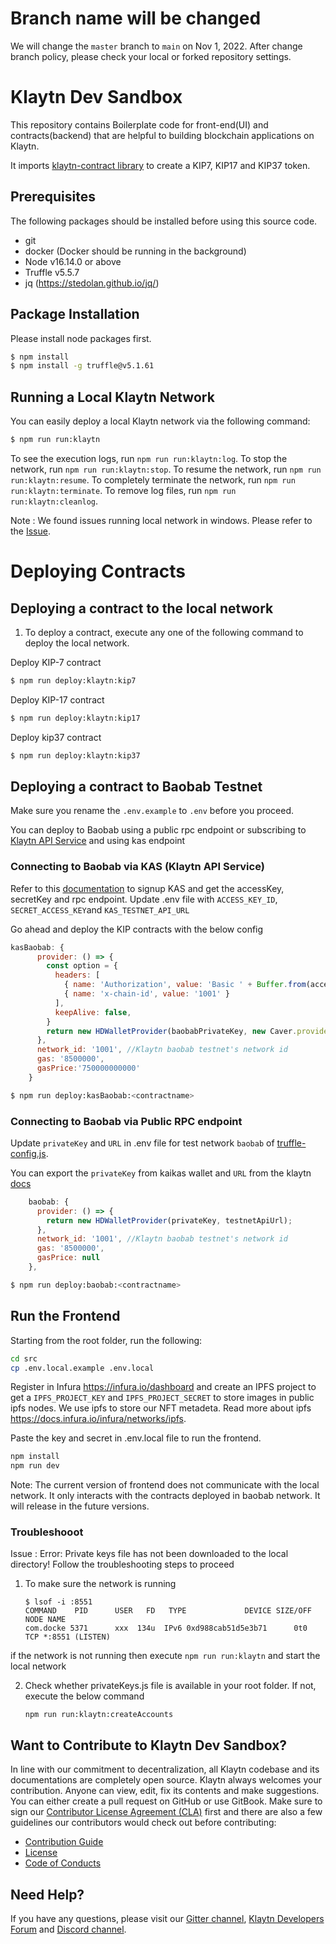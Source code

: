 # Branch name will be changed

We will change the `master` branch to `main` on Nov 1, 2022. 
After change branch policy, please check your local or forked repository settings.

# Klaytn Dev Sandbox

This repository contains Boilerplate code for front-end(UI) and contracts(backend) that are helpful to building blockchain applications on Klaytn.

It imports [klaytn-contract library](https://github.com/klaytn/klaytn-contracts/tree/master/contracts) to create a KIP7, KIP17 and KIP37 token. 

## Prerequisites

The following packages should be installed before using this source code.

- git
- docker (Docker should be running in the background)
- Node v16.14.0 or above
- Truffle v5.5.7
- jq (https://stedolan.github.io/jq/)

## Package Installation

Please install node packages first.

```bash
$ npm install
$ npm install -g truffle@v5.1.61
```

## Running a Local Klaytn Network

You can easily deploy a local Klaytn network via the following command:

```bash
$ npm run run:klaytn
```

To see the execution logs, run `npm run run:klaytn:log`.
To stop the network, run `npm run run:klaytn:stop`.
To resume the network, run `npm run run:klaytn:resume`.
To completely terminate the network, run `npm run run:klaytn:terminate`.
To remove log files, run `npm run run:klaytn:cleanlog`.

Note : We found issues running local network in windows. Please refer to the [Issue](https://github.com/klaytn/klaytn-dev-sandbox/issues/44). 
# Deploying Contracts

## Deploying a contract to the local network

1. To deploy a contract, execute any one of the following command to deploy the local network.

Deploy KIP-7 contract

```bash
$ npm run deploy:klaytn:kip7
```

Deploy KIP-17 contract

```bash
$ npm run deploy:klaytn:kip17
```

Deploy kip37 contract

```bash
$ npm run deploy:klaytn:kip37
```

## Deploying a contract to Baobab Testnet
Make sure you rename the `.env.example` to `.env` before you proceed. 

You can deploy to Baobab using a public rpc endpoint or subscribing to [Klaytn API Service](https://console.klaytnapi.com/en/auth/signup) and using kas endpoint 

### Connecting to Baobab via KAS (Klaytn API Service)

Refer to this [documentation](https://docs.klaytnapi.com/v/en/getting-started/get-ready) to signup KAS and get the accessKey, secretKey and rpc endpoint. Update .env file with `ACCESS_KEY_ID`, `SECRET_ACCESS_KEY`and `KAS_TESTNET_API_URL` 

Go ahead and deploy the KIP contracts with the below config 

```truffle-config.js
kasBaobab: {
      provider: () => {
        const option = {
          headers: [
            { name: 'Authorization', value: 'Basic ' + Buffer.from(accessKeyId + ':' + secretAccessKey).toString('base64') },
            { name: 'x-chain-id', value: '1001' }
          ],
          keepAlive: false,
        }
        return new HDWalletProvider(baobabPrivateKey, new Caver.providers.HttpProvider(kasTestnetApiUrl, option))
      },
      network_id: '1001', //Klaytn baobab testnet's network id
      gas: '8500000',
      gasPrice:'750000000000'
    }
```

```bash
$ npm run deploy:kasBaobab:<contractname> 
```

### Connecting to Baobab via Public RPC endpoint
Update `privateKey` and `URL` in .env file for test network `baobab` of [truffle-config.js](./truffle-config.js).

You can export the `privateKey` from kaikas wallet and `URL` from the klaytn [docs](https://docs.klaytn.foundation/dapp/json-rpc/public-en)

```js
    baobab: {
      provider: () => {
        return new HDWalletProvider(privateKey, testnetApiUrl);
      },
      network_id: '1001', //Klaytn baobab testnet's network id
      gas: '8500000',
      gasPrice: null
    },
```

```bash
$ npm run deploy:baobab:<contractname>
```

## Run the Frontend

Starting from the root folder, run the following:

```bash
cd src
cp .env.local.example .env.local
```
Register in Infura https://infura.io/dashboard and create an IPFS project to get a `IPFS_PROJECT_KEY` and `IPFS_PROJECT_SECRET` to store images in public ipfs nodes. We use ipfs to store our NFT metadeta. Read more about ipfs https://docs.infura.io/infura/networks/ipfs. 

Paste the key and secret in .env.local file to run the frontend. 

```bash
npm install
npm run dev
```
Note: The current version of frontend does not communicate with the local network. It only interacts with the contracts deployed in baobab network. It will release in the future versions.

### Troubleshooot
Issue : Error: Private keys file has not been downloaded to the local directory! Follow the troubleshooting steps to proceed

1. To make sure the network is running 

    ```
    $ lsof -i :8551
    COMMAND    PID      USER   FD   TYPE             DEVICE SIZE/OFF NODE NAME
    com.docke 5371      xxx  134u  IPv6 0xd988cab51d5e3b71      0t0  TCP *:8551 (LISTEN)
    ```
if the network is not running then execute ```npm run run:klaytn``` and start the local network 

2. Check whether privateKeys.js file is available in your root folder. If not, execute the below command

    ```npm run run:klaytn:createAccounts```


## Want to Contribute to Klaytn Dev Sandbox? <a id="want-to-contribute"></a>

In line with our commitment to decentralization, all Klaytn codebase and its documentations are completely open source. Klaytn always welcomes your contribution. Anyone can view, edit, fix its contents and make suggestions. You can either create a pull request on GitHub or use GitBook. Make sure to sign our [Contributor License Agreement (CLA)](https://cla-assistant.io/klaytn/klaytn-dev-sandbox) first and there are also a few guidelines our contributors would check out before contributing:

- [Contribution Guide](./CONTRIBUTING.md)
- [License](./LICENSE)
- [Code of Conducts](./code-of-conduct.md)

## Need Help? <a href="#need-help" id="need-help"></a>

If you have any questions, please visit our [Gitter channel](https://gitter.im/klaytn/klaytn-dev-sandbox?utm_source=share-link&utm_medium=link&utm_campaign=share-link), [Klaytn Developers Forum](https://forum.klaytn.com/) and [Discord channel](https://discord.gg/mWsHFqN5Zf).